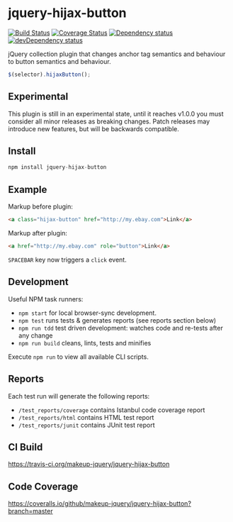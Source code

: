 # jquery-hijax-button

<p>
    <a href="https://travis-ci.org/makeup-jquery/jquery-hijax-button"><img src="https://api.travis-ci.org/makeup-jquery/jquery-hijax-button.svg?branch=master" alt="Build Status" /></a>
    <a href='https://coveralls.io/github/makeup-jquery/jquery-hijax-button?branch=master'><img src='https://coveralls.io/repos/makeup-jquery/jquery-hijax-button/badge.svg?branch=master&service=github' alt='Coverage Status' /></a>
    <a href="https://david-dm.org/makeup-jquery/jquery-hijax-button"><img src="https://david-dm.org/makeup-jquery/jquery-hijax-button.svg" alt="Dependency status" /></a>
    <a href="https://david-dm.org/makeup-jquery/jquery-hijax-button#info=devDependencies"><img src="https://david-dm.org/makeup-jquery/jquery-hijax-button/dev-status.svg" alt="devDependency status" /></a>
</p>

jQuery collection plugin that changes anchor tag semantics and behaviour to button semantics and behaviour.

```js
$(selector).hijaxButton();
```

## Experimental

This plugin is still in an experimental state, until it reaches v1.0.0 you must consider all minor releases as breaking changes. Patch releases may introduce new features, but will be backwards compatible.

## Install

```js
npm install jquery-hijax-button
```

## Example

Markup before plugin:

```html
<a class="hijax-button" href="http://my.ebay.com">Link</a>
```

Markup after plugin:

```html
<a href="http://my.ebay.com" role="button">Link</a>
```

`SPACEBAR` key now triggers a `click` event.

## Development

Useful NPM task runners:

* `npm start` for local browser-sync development.
* `npm test` runs tests & generates reports (see reports section below)
* `npm run tdd` test driven development: watches code and re-tests after any change
* `npm run build` cleans, lints, tests and minifies

Execute `npm run` to view all available CLI scripts.

## Reports

Each test run will generate the following reports:

* `/test_reports/coverage` contains Istanbul code coverage report
* `/test_reports/html` contains HTML test report
* `/test_reports/junit` contains JUnit test report

## CI Build

https://travis-ci.org/makeup-jquery/jquery-hijax-button

## Code Coverage

https://coveralls.io/github/makeup-jquery/jquery-hijax-button?branch=master
